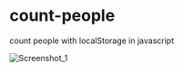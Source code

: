 # count-people
count people with localStorage in javascript

![Screenshot_1](https://user-images.githubusercontent.com/42185275/211441941-56557b15-7e22-4fe5-992f-a5734927d27b.jpg)
